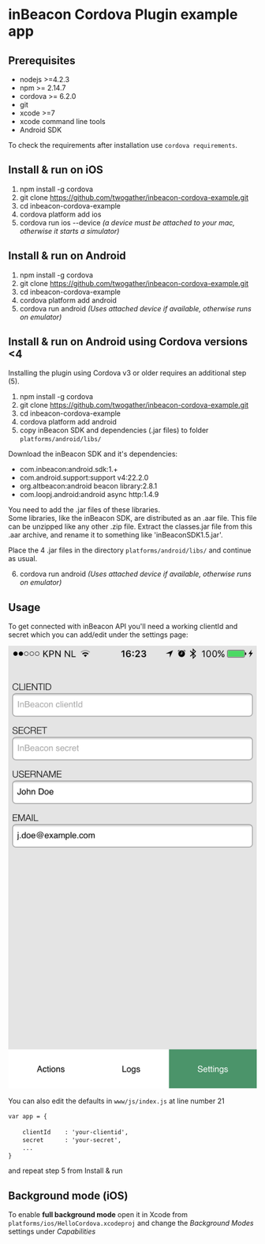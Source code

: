 # inBeacon Cordova Plugin example app

## Prerequisites

 * nodejs >=4.2.3
 * npm >= 2.14.7
 * cordova >= 6.2.0 
 * git
 * xcode >=7
 * xcode command line tools
 * Android SDK

To check the requirements after installation use `cordova requirements`.


## Install & run on iOS

1. npm install -g cordova
2. git clone https://github.com/twogather/inbeacon-cordova-example.git
3. cd inbeacon-cordova-example
4. cordova platform add ios
5. cordova run ios --device *(a device must be attached to your mac, otherwise it starts a simulator)*

## Install & run on Android

1. npm install -g cordova
2. git clone https://github.com/twogather/inbeacon-cordova-example.git
3. cd inbeacon-cordova-example
4. cordova platform add android
5. cordova run android *(Uses attached device if available, otherwise runs on emulator)*

## Install & run on Android using Cordova versions <4
Installing the plugin using Cordova v3 or older requires an additional step (5).

1. npm install -g cordova
2. git clone https://github.com/twogather/inbeacon-cordova-example.git
3. cd inbeacon-cordova-example
4. cordova platform add android
5. copy inBeacon SDK and dependencies (.jar files) to folder `platforms/android/libs/`

  Download the inBeacon SDK and it's dependencies:
  - com.inbeacon:android.sdk:1.+
  - com.android.support:support v4:22.2.0
  - org.altbeacon:android beacon library:2.8.1
  - com.loopj.android:android async http:1.4.9

  You need to add the .jar files of these libraries.  
  Some libraries, like the inBeacon SDK, are distributed as an .aar file. This file can be unzipped like any other .zip file. Extract the classes.jar file from this .aar archive, and rename it to something like 'inBeaconSDK1.5.jar'.

  Place the 4 .jar files in the directory `platforms/android/libs/` and continue as usual.

6. cordova run android *(Uses attached device if available, otherwise runs on emulator)*


## Usage

To get connected with inBeacon API you'll need a working clientId and secret which you can add/edit under the settings page:

<img src="settings.png" alt="Settings" />

You can also edit the defaults in `www/js/index.js` at line number 21

```
var app = {

    clientId    : 'your-clientid',
    secret      : 'your-secret',
    ...
}
```

and repeat step 5 from Install & run

## Background mode (iOS)

To enable **full background mode** open it in Xcode from `platforms/ios/HelloCordova.xcodeproj` and change the *Background Modes* settings under *Capabilities*

